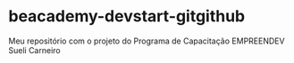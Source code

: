 # beacademy-devstart-gitgithub
Meu repositório com o projeto do Programa de Capacitação EMPREENDEV Sueli Carneiro
